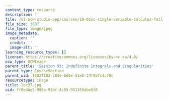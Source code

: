 ```yaml
---
content_type: resource
description: ''
file: /ol-ocw-studio-app/courses/18-01sc-single-variable-calculus-fall-2010/ff0edae5996e93bf4c55931355dbe5f8_lec37.jpg
file_size: 3687
file_type: image/jpeg
image_metadata:
  caption: ''
  credit: ''
  image-alt: ''
learning_resource_types: []
license: https://creativecommons.org/licenses/by-nc-sa/4.0/
ocw_type: OCWImage
parent_title: 'Session 93: Indefinite Integrals and Singularities'
parent_type: CourseSection
parent_uid: f502f183-c03e-6d5e-51e8-24f9afc4cf8c
resourcetype: Image
title: lec37.jpg
uid: ff0edae5-996e-93bf-4c55-931355dbe5f8
---
```

